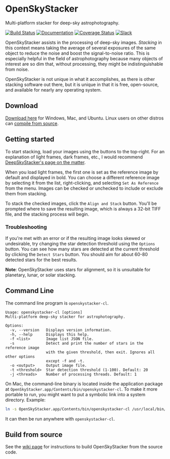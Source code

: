 # OpenSkyStacker

Multi-platform stacker for deep-sky astrophotography.

[![Build Status](https://travis-ci.org/BenJuan26/OpenSkyStacker.svg?branch=master)](https://travis-ci.org/BenJuan26/OpenSkyStacker) [![Documentation](https://codedocs.xyz/BenJuan26/OpenSkyStacker.svg)](https://codedocs.xyz/BenJuan26/OpenSkyStacker/) [![Coverage Status](https://coveralls.io/repos/github/BenJuan26/OpenSkyStacker/badge.svg)](https://coveralls.io/github/BenJuan26/OpenSkyStacker) [![Slack](https://benjuan26.com/openskystacker/slackin/badge.svg)](https://benjuan26.com/openskystacker/slackin)

OpenSkyStacker assists in the processing of deep-sky images. *Stacking* in this context means taking the average of several exposures of the same object to reduce the noise and boost the signal-to-noise ratio. This is especially helpful in the field of astrophotography because many objects of interest are so dim that, without processing, they might be indistinguishable from noise.

OpenSkyStacker is not unique in what it accomplishes, as there is other stacking software out there, but it is unique in that it is free, open-source, and available for nearly any operating system.

## Download

[Download here](https://github.com/BenJuan26/OpenSkyStacker/releases) for Windows, Mac, and Ubuntu. Linux users on other distros can [compile from source](https://github.com/BenJuan26/OpenSkyStacker/wiki/Build-from-source).

## Getting started

To start stacking, load your images using the buttons to the top-right. For an explanation of light frames, dark frames, etc., I would recommend [DeepSkyStacker's page on the matter](http://deepskystacker.free.fr/english/theory.htm).

When you load light frames, the first one is set as the reference image by default and displayed in bold. You can choose a different reference image by selecting it from the list, right-clicking, and selecting `Set As Reference` from the menu. Images can be checked or unchecked to include or exclude them from stacking.

To stack the checked images, click the `Align and Stack` button. You'll be prompted where to save the resulting image, which is always a 32-bit TIFF file, and the stacking process will begin.

### Troubleshooting

If you're met with an error or if the resulting image looks skewed or undesirable, try changing the star detection threshold using the `Options` button. You can see how many stars are detected at the current threshold by clicking the `Detect Stars` button. You should aim for about 60-80 detected stars for the best results.

**Note**: OpenSkyStacker uses stars for alignment, so it is unsuitable for planetary, lunar, or solar stacking.

## Command Line

The command line program is `openskystacker-cl`.

```
Usage: openskystacker-cl [options]
Multi-platform deep-sky stacker for astrophotography.

Options:
  -v, --version   Displays version information.
  -h, --help      Displays this help.
  -f <list>       Image list JSON file.
  -s              Detect and print the number of stars in the reference image
                  with the given threshold, then exit. Ignores all other options
                  except -f and -t.
  -o <output>     Output image file.
  -t <threshold>  Star detection threshold (1-100). Default: 20
  -j <threads>    Number of processing threads. Default: 1
```

On Mac, the command-line binary is located inside the application package at `OpenSkyStacker.app/Contents/bin/openskystacker-cl`. To make it more portable to run, you might want to put a symbolic link into a system directory. Example:

```bash
ln -s OpenSkyStacker.app/Contents/bin/openskystacker-cl /usr/local/bin/openskystacker-cl
```

It can then be run anywhere with `openskystacker-cl`.

## Build from source

See the [wiki page](https://github.com/BenJuan26/OpenSkyStacker/wiki/Build-from-source) for instructions to build OpenSkyStacker from the source code.

